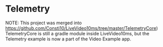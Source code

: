 # Telemetry

NOTE: This project was merged into https://github.com/Consti10/LiveVideo10ms/tree/master/TelemetryCore)
TelemetryCore is still a gradle module inside LiveVideo10ms, but the Telemetry example is now a part of the Video Example app.
